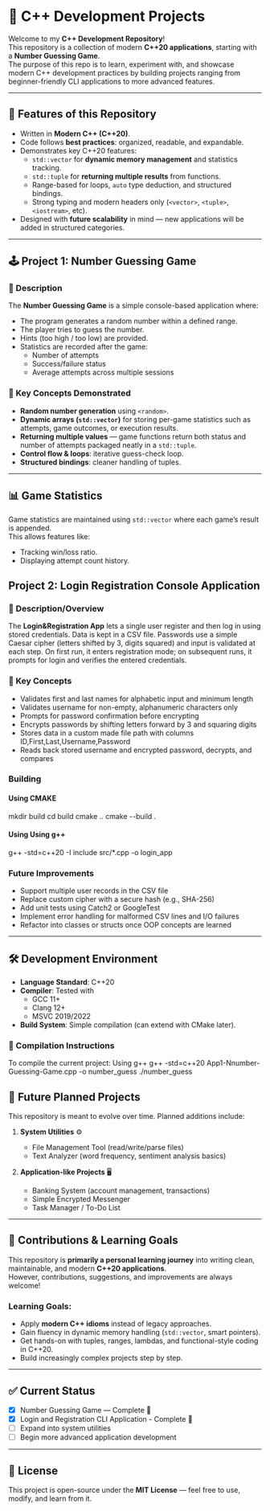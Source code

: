 # 🎯 C++ Development Projects

Welcome to my **C++ Development Repository**!  
This repository is a collection of modern **C++20 applications**, starting with a **Number Guessing Game**.  
The purpose of this repo is to learn, experiment with, and showcase modern C++ development practices by building projects ranging from beginner-friendly CLI applications to more advanced features.

---

## 🚀 Features of this Repository

- Written in **Modern C++ (C++20)**.
- Code follows **best practices**: organized, readable, and expandable.
- Demonstrates key C++20 features:
  - `std::vector` for **dynamic memory management** and statistics tracking.
  - `std::tuple` for **returning multiple results** from functions.
  - Range-based for loops, `auto` type deduction, and structured bindings.
  - Strong typing and modern headers only (`<vector>`, `<tuple>`, `<iostream>`, etc).
- Designed with **future scalability** in mind — new applications will be added in structured categories.

---


## 🕹️ Project 1: Number Guessing Game

### 📖 Description

The **Number Guessing Game** is a simple console-based application where:
- The program generates a random number within a defined range.
- The player tries to guess the number.
- Hints (too high / too low) are provided.
- Statistics are recorded after the game:
  - Number of attempts
  - Success/failure status
  - Average attempts across multiple sessions

### 🔑 Key Concepts Demonstrated

- **Random number generation** using `<random>`.
- **Dynamic arrays (`std::vector`)** for storing per-game statistics such as attempts, game outcomes, or execution results.
- **Returning multiple values** — game functions return both status and number of attempts packaged neatly in a `std::tuple`.
- **Control flow & loops**: iterative guess-check loop.
- **Structured bindings**: cleaner handling of tuples.

---

## 📊 Game Statistics

Game statistics are maintained using `std::vector` where each game’s result is appended.  
This allows features like:
- Tracking win/loss ratio.
- Displaying attempt count history.

## Project 2: Login Registration Console Application

### 📖 Description/Overview

The **Login&Registration App** lets a single user register and then log in using stored credentials. Data is kept in a CSV file. Passwords use a simple Caesar cipher (letters shifted by 3, digits squared) and input is validated at each step. On first run, it enters registration mode; on subsequent runs, it prompts for login and verifies the entered credentials.

### 🔑 Key Concepts

- Validates first and last names for alphabetic input and minimum length
- Validates username for non-empty, alphanumeric characters only
- Prompts for password confirmation before encrypting
- Encrypts passwords by shifting letters forward by 3 and squaring digits
- Stores data in a custom made file path with columns ID,First,Last,Username,Password
- Reads back stored username and encrypted password, decrypts, and compares

### Building
#### Using CMAKE
mkdir build
cd build
cmake ..
cmake --build .

#### Using Using g++
g++ -std=c++20 -I include src/*.cpp -o login_app

### Future Improvements

- Support multiple user records in the CSV file
- Replace custom cipher with a secure hash (e.g., SHA-256)
- Add unit tests using Catch2 or GoogleTest
- Implement error handling for malformed CSV lines and I/O failures
- Refactor into classes or structs once OOP concepts are learned

---

## 🛠️ Development Environment

- **Language Standard**: C++20
- **Compiler**: Tested with
  - GCC 11+
  - Clang 12+
  - MSVC 2019/2022
- **Build System**: Simple compilation (can extend with CMake later).

### 🔧 Compilation Instructions

To compile the current project:
Using g++
g++ -std=c++20 App1-Nnumber-Guessing-Game.cpp -o number_guess
./number_guess

## 📌 Future Planned Projects

This repository is meant to evolve over time. Planned additions include:

1. **System Utilities** ⚙️
   - File Management Tool (read/write/parse files)
   - Text Analyzer (word frequency, sentiment analysis basics)

2. **Application-like Projects** 🖥️
   - Banking System (account management, transactions)
   - Simple Encrypted Messenger
   - Task Manager / To-Do List

---

## 🌟 Contributions & Learning Goals

This repository is **primarily a personal learning journey** into writing clean, maintainable, and modern **C++20 applications**.  
However, contributions, suggestions, and improvements are always welcome!

### Learning Goals:

- Apply **modern C++ idioms** instead of legacy approaches.
- Gain fluency in dynamic memory handling (`std::vector`, smart pointers).
- Get hands-on with tuples, ranges, lambdas, and functional-style coding in C++20.
- Build increasingly complex projects step by step.

---

## ✅ Current Status

- [x] Number Guessing Game — Complete 🎉
- [x] Login and Registration CLI Application - Complete 🎉
- [ ] Expand into system utilities  
- [ ] Begin more advanced application development  

---

## 📜 License
This project is open-source under the **MIT License** — feel free to use, modify, and learn from it.
